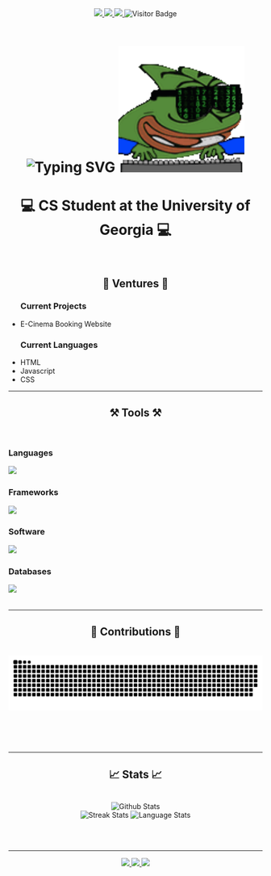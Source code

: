 <div align="center"> 
  <a href="mailto:gwhetsel2020@gmail.com">
    <img src="https://img.shields.io/badge/Gmail-D14836?style=for-the-badge&logo=gmail&logoColor=white" />
  </a>
  <a href="https://www.linkedin.com/in/grahamwhetsel/" target="_blank">
    <img src="https://img.shields.io/badge/LinkedIn-0077B5?style=for-the-badge&logo=linkedin&logoColor=white" target="_blank" />
  </a>
  <a href="https://gwhetsel.github.io/cv" target="_blank">
     <img src="https://img.shields.io/badge/Portfolio-FF5722?style=for-the-badge&logo=todoist&logoColor=white" target="_blank" />
  </a>
  <img src="https://api.visitorbadge.io/api/VisitorHit?user=gwhetself&repo=github-visitors-badge&countColor=green" alt="Visitor Badge" />
</div>

<br>

<h1 align="center">
  <img src="https://readme-typing-svg.herokuapp.com?font=Anonymous+Pro&weight=500&size=50&duration=50&pause=100&color=02F77A&background=5A5A5A2F&center=true&width=1000&height=250&lines=%7C;%7C;W%7C;We%7C;Wel%7C;Welc%7C;Welco%7C;Welcom%7C;Welcome%7C;Welcome+%7C;Welcome+T%7C;Welcome+To%7C;Welcome+To+%7C;Welcome+To+Gr%7C;Welcome+To+Gra%7C;Welcome+To+Grah%7C;Welcome+To+Graha%7C;Welcome+To+Graham%7C;Welcome+To+Graham'%7C;Welcome+To+Graham's%7C;Welcome+To+Graham's+%7C;Welcome+To+Graham's+G%7C;Welcome+To+Graham's+Gi%7C;Welcome+To+Graham's+Git%7C;Welcome+To+Graham's+GitH%7C;Welcome+To+Graham's+GitHu%7C;Welcome+To+Graham's+GitHub%7C" alt="Typing SVG" />
  <img src="./pepega-hackermans.gif" alt="Hackermans GIF" width="250" height="250"/>
</h1>
<div align="center">
<h1> 💻 CS Student at the University of Georgia 💻 </h1>
</div>

<br>

<h2 align="center"> 🚀 Ventures 🚀 </h2>
<div align="left">
  
  <ul> <h3> Current Projects </h3>
    <li> E-Cinema Booking Website </li>
  </ul>
  <ul> <h3> Current Languages </h3>
    <li> HTML </li>
    <li> Javascript </li>
    <li> CSS </li>
  </ul>

</div>

<hr/>
 
<h2 align="center">⚒️ Tools ⚒️</h2>
<br/>
<div align="left">
    <h3> Languages </h3>
    <img src="https://skillicons.dev/icons?i=java,c,cs,cpp,html,css,js,lua" />
    <h3> Frameworks </h3>
    <img src="https://skillicons.dev/icons?i=nodejs,threejs,react" />
    <h3> Software </h3>
    <img src="https://skillicons.dev/icons?i=git,vscode,webstorm,eclipse,emacs,unity,unreal,blender" />
    <h3> Databases </h3>
    <img src="https://skillicons.dev/icons?i=mysql" />
    <br>
</div>

<br/>
<hr/>

<div align="center">
  <h2>🧩 Contributions 🧩</h2>
  <br>
  <img alt="Snake" src="https://raw.githubusercontent.com/gwhetsel/gwhetsel/output/github-contribution-grid-snake.svg" />
  
  <br/><br/><br/>
</div>

<hr/>

<h2 align="center">📈 Stats 📈</h2>
<br>
<div align=center>
  <img width=400 src="https://github-readme-stats-salesp07.vercel.app/api?username=gwhetsel&count_private=true&show_icons=true&theme=gotham&rank_icon=github&border_radius=10" alt="Github Stats" />
  <br>
  <img width=400 src="https://github-readme-streak-stats-salesp07.vercel.app/?user=gwhetsel&count_private=true&show_icons=true&theme=gotham&rank_icon=github&border_radius=10" alt="Streak Stats"/>
  <img width=400 src="https://github-readme-stats-salesp07.vercel.app/api/top-langs/?username=gwhetsel&hide=HTML&langs_count=8&layout=compact&theme=gotham&border_radius=10&size_weight=0.5&count_weight=0.5&exclude_repo=github-readme-stats" alt="Language Stats" />
</div>

<br/><br/>

<hr/>
<div align="center"> 
  <a href="mailto:gwhetsel2020@gmail.com">
    <img src="https://img.shields.io/badge/Gmail-D14836?style=for-the-badge&logo=gmail&logoColor=white" />
  </a>
  <a href="https://www.linkedin.com/in/grahamwhetsel/" target="_blank">
    <img src="https://img.shields.io/badge/LinkedIn-0077B5?style=for-the-badge&logo=linkedin&logoColor=white" target="_blank" />
  </a>
  <a href="https://gwhetsel.github.io/cv" target="_blank">
     <img src="https://img.shields.io/badge/Portfolio-FF5722?style=for-the-badge&logo=todoist&logoColor=white" target="_blank" />
  </a>
</div>
